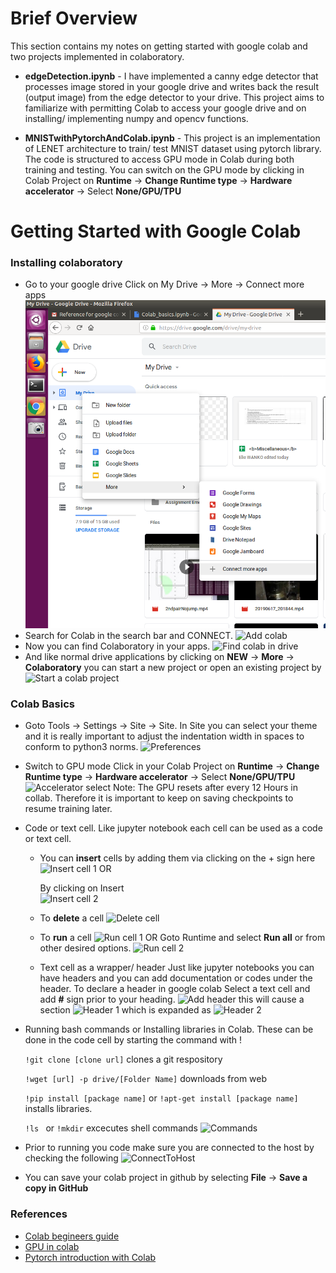 # Brief Overview

This section contains my notes on getting started with google colab and two projects implemented in colaboratory.

* **edgeDetection.ipynb** - I have implemented a canny edge detector that processes image stored in your google drive and writes back the result (output image) from the edge detector to your drive. This project aims to familiarize with permitting Colab to access your google drive and on installing/ implementing numpy and opencv functions.

* **MNISTwithPytorchAndColab.ipynb** - This project is an implementation of LENET architecture to train/ test MNIST dataset using pytorch library. The code is structured to access GPU mode in Colab during both training and testing. You can switch on the GPU mode by clicking in Colab Project on 
**Runtime** &rarr; **Change Runtime type** &rarr; **Hardware accelerator** &rarr; Select **None/GPU/TPU**

     

# Getting Started with Google Colab
### Installing colaboratory 
* Go to your google drive Click on My Drive &rarr; More &rarr; Connect more apps
![Install colab](./ReadmeImages/1_AddingCollab.png) 
* Search for Colab in the search bar and CONNECT.
![Add colab](https://github.com/DimpleB0501/SecureNPrivateAIScholarshipCodes/blob/master/GettingStartedWithColab/ReadmeImages/12_ColabSearch.png) 
* Now you can find Colaboratory in your apps.
![Find colab in drive](https://github.com/DimpleB0501/SecureNPrivateAIScholarshipCodes/blob/master/GettingStartedWithColab/ReadmeImages/2_colaboratoryInDrive.png) 
* And like normal drive applications by clicking on **NEW** &rarr; **More** &rarr; **Colaboratory** you can start a new project or open an existing project by 
![Start a colab project](https://github.com/DimpleB0501/SecureNPrivateAIScholarshipCodes/blob/master/GettingStartedWithColab/ReadmeImages/13_ExistingProject.png)

### Colab Basics
* Goto Tools &rarr; Settings &rarr; Site  &rarr; Site.
In Site you can select your theme and it is really important to adjust the indentation width in spaces to conform to python3 norms.
![Preferences](https://github.com/DimpleB0501/SecureNPrivateAIScholarshipCodes/blob/master/GettingStartedWithColab/ReadmeImages/3_Preferences.png)

* Switch to GPU mode 
Click in your Colab Project on 
**Runtime** &rarr; **Change Runtime type** &rarr; **Hardware accelerator** &rarr; Select **None/GPU/TPU**
![Accelerator select](https://github.com/DimpleB0501/SecureNPrivateAIScholarshipCodes/blob/master/GettingStartedWithColab/ReadmeImages/4_SwitchingGPUmode.png)
Note: The GPU resets after every 12 Hours in collab. Therefore it is important to keep on saving checkpoints to resume training later.

* Code or text cell.
Like jupyter notebook each cell can be used as a code or text cell. 
   -  You can __insert__ cells by adding them via clicking  on the + sign here
     ![Insert cell 1](https://github.com/DimpleB0501/SecureNPrivateAIScholarshipCodes/blob/master/GettingStartedWithColab/ReadmeImages/5_AddingCells.png)
     OR
     
      By clicking on Insert     
      ![Insert cell 2](https://github.com/DimpleB0501/SecureNPrivateAIScholarshipCodes/blob/master/GettingStartedWithColab/ReadmeImages/6_Bars.png)
  - To __delete__ a cell
   ![Delete cell](https://github.com/DimpleB0501/SecureNPrivateAIScholarshipCodes/blob/master/GettingStartedWithColab/ReadmeImages/7_DeleteCell.png)
  - To __run__ a cell
   ![Run cell 1](https://github.com/DimpleB0501/SecureNPrivateAIScholarshipCodes/blob/master/GettingStartedWithColab/ReadmeImages/8_RunningACell.png)
   OR
   Goto Runtime and select **Run all** or from other desired options.
   ![Run cell 2](https://github.com/DimpleB0501/SecureNPrivateAIScholarshipCodes/blob/master/GettingStartedWithColab/ReadmeImages/9_FromRuntime.png)
  - Text cell as a wrapper/ header
    Just like jupyter notebooks you can have headers and you can add documentation or codes under the header. 
    To declare a header in google colab Select a text cell and add __#__ sign prior to your heading.
    ![Add header](https://github.com/DimpleB0501/SecureNPrivateAIScholarshipCodes/blob/master/GettingStartedWithColab/ReadmeImages/14_addheader.png)
    this will cause a section
    ![Header 1](https://github.com/DimpleB0501/SecureNPrivateAIScholarshipCodes/blob/master/GettingStartedWithColab/ReadmeImages/15_header1.png)
    which is expanded as
    ![Header 2](https://github.com/DimpleB0501/SecureNPrivateAIScholarshipCodes/blob/master/GettingStartedWithColab/ReadmeImages/16_header2.png)
    
*  Running bash commands or Installing libraries in Colab.
These can be done in the code cell by starting the command with !

     ``!git clone [clone url]`` clones a git respository

     ``!wget [url] -p drive/[Folder Name]`` downloads from web

     ``!pip install [package name]`` or ``!apt-get install [package name]`` installs libraries.

     ``!ls `` or ``!mkdir`` excecutes shell commands
![Commands](https://github.com/DimpleB0501/SecureNPrivateAIScholarshipCodes/blob/master/GettingStartedWithColab/ReadmeImages/10_RunningCommands.png)
* Prior to running you code make sure you are connected to the host by checking the following
![ConnectToHost](https://github.com/DimpleB0501/SecureNPrivateAIScholarshipCodes/blob/master/GettingStartedWithColab/ReadmeImages/11_connectedToHost.png)

* You can save your colab project in github by selecting **File** &rarr; **Save a copy in GitHub**

### References
* [Colab begineers guide](https://medium.com/lean-in-women-in-tech-india/google-colab-the-beginners-guide-5ad3b417dfa)
* [GPU in colab](https://www.kdnuggets.com/2018/02/google-colab-free-gpu-tutorial-tensorflow-keras-pytorch.html/2)
* [Pytorch introduction with Colab](https://colab.research.google.com/drive/1gJAAN3UI9005ecVmxPun5ZLCGu4YBtLo)


